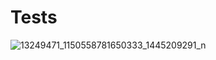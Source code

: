 # Tests

![13249471_1150558781650333_1445209291_n](https://user-images.githubusercontent.com/68413884/90214700-c584b980-ddcf-11ea-9336-65ed8099813f.jpg)
